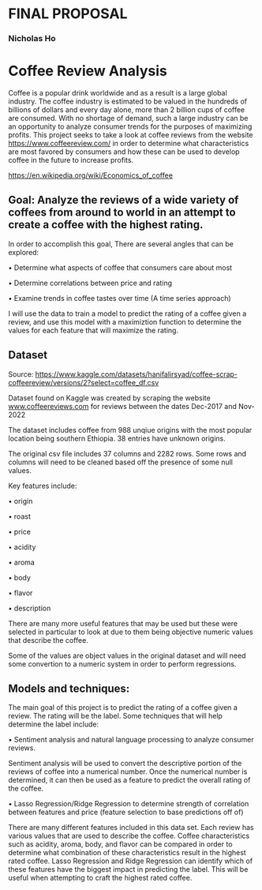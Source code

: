 # FINAL PROPOSAL
### Nicholas Ho

# Coffee Review Analysis

Coffee is a popular drink worldwide and as a result is a large global industry.  The coffee industry is estimated to be valued in the hundreds of billions of dollars and every day alone, more than 2 billion cups of coffee are consumed.  With no shortage of demand, such a large industry can be an opportunity to analyze consumer trends for the purposes of maximizing profits.  This project seeks to take a look at coffee reviews from the website https://www.coffeereview.com/ in order to determine what characteristics are most favored by consumers and how these can be used to develop coffee in the future to increase profits.

https://en.wikipedia.org/wiki/Economics_of_coffee

## Goal: Analyze the reviews of a wide variety of coffees from around to world in an attempt to create a coffee with the highest rating.

In order to accomplish this goal, There are several angles that can be explored:

• Determine what aspects of coffee that consumers care about most

• Determine correlations between price and rating

• Examine trends in coffee tastes over time (A time series approach)

I will use the data to train a model to predict the rating of a coffee given a review, and use this model with a maximiztion function to determine the values for each feature that will maximize the rating.

## Dataset

Source: https://www.kaggle.com/datasets/hanifalirsyad/coffee-scrap-coffeereview/versions/2?select=coffee_df.csv

Dataset found on Kaggle was created by scraping the website www.coffeereviews.com for reviews between the dates Dec-2017 and Nov-2022

The dataset includes coffee from 988 unqiue origins with the most popular location being southern Ethiopia.  38 entries have unknown origins.

The original csv file includes 37 columns and 2282 rows.  Some rows and columns will need to be cleaned based off the presence of some null values.

Key features include: 

• origin

• roast

• price

• acidity

• aroma

• body

• flavor

• description

There are many more useful features that may be used but these were selected in particular to look at due to them being objective numeric values that describe the coffee.

Some of the values are object values in the original dataset and will need some convertion to a numeric system in order to perform regressions.

## Models and techniques:

The main goal of this project is to predict the rating of a coffee given a review.  The rating will be the label.  Some techniques that will help determine the label include:

• Sentiment analysis and natural language processing to analyze consumer reviews.

Sentiment analysis will be used to convert the descriptive portion of the reviews of coffee into a numerical number.  Once the numerical number is determined, it can then be used as a feature to predict the overall rating of the coffee.

• Lasso Regression/Ridge Regression to determine strength of correlation between features and price (feature selection to base predictions off of)

There are many different features included in this data set.  Each review has various values that are used to describe the coffee.  Coffee characteristics such as acidity, aroma, body, and flavor can be compared in order to determine what combination of these characteristics result in the highest rated coffee.  Lasso Regression and Ridge Regression can identify which of these features have the biggest impact in predicting the label.  This will be useful when attempting to craft the highest rated coffee.


